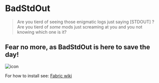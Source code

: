 # BadStdOut

> Are you tierd of seeing those enigmatic logs just saying [STDOUT] ?  
> Are you tierd of *some* mods just screaming at you and you not knowing which one is it?

## Fear no more, as BadStdOut is here to save the day!

![icon](https://raw.githubusercontent.com/Szum123321/badstdout/master/src/main/resources/assets/badstdout/icon.png)

For how to install see: [Fabric wiki](https://fabricmc.net/)
